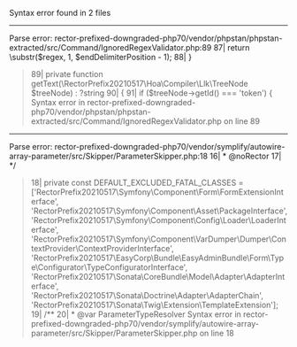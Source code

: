Syntax error found in 2 files

------------------------------------------------------------
Parse error: rector-prefixed-downgraded-php70/vendor/phpstan/phpstan-extracted/src/Command/IgnoredRegexValidator.php:89
    87|         return \substr($regex, 1, $endDelimiterPosition - 1);
    88|     }
  > 89|     private function getText(\RectorPrefix20210517\Hoa\Compiler\Llk\TreeNode $treeNode) : ?string
    90|     {
    91|         if ($treeNode->getId() === 'token') {
Syntax error in rector-prefixed-downgraded-php70/vendor/phpstan/phpstan-extracted/src/Command/IgnoredRegexValidator.php on line 89
------------------------------------------------------------
Parse error: rector-prefixed-downgraded-php70/vendor/symplify/autowire-array-parameter/src/Skipper/ParameterSkipper.php:18
    16|      * @noRector
    17|      */
  > 18|     private const DEFAULT_EXCLUDED_FATAL_CLASSES = ['RectorPrefix20210517\\Symfony\\Component\\Form\\FormExtensionInterface', 'RectorPrefix20210517\\Symfony\\Component\\Asset\\PackageInterface', 'RectorPrefix20210517\\Symfony\\Component\\Config\\Loader\\LoaderInterface', 'RectorPrefix20210517\\Symfony\\Component\\VarDumper\\Dumper\\ContextProvider\\ContextProviderInterface', 'RectorPrefix20210517\\EasyCorp\\Bundle\\EasyAdminBundle\\Form\\Type\\Configurator\\TypeConfiguratorInterface', 'RectorPrefix20210517\\Sonata\\CoreBundle\\Model\\Adapter\\AdapterInterface', 'RectorPrefix20210517\\Sonata\\Doctrine\\Adapter\\AdapterChain', 'RectorPrefix20210517\\Sonata\\Twig\\Extension\\TemplateExtension'];
    19|     /**
    20|      * @var ParameterTypeResolver
Syntax error in rector-prefixed-downgraded-php70/vendor/symplify/autowire-array-parameter/src/Skipper/ParameterSkipper.php on line 18